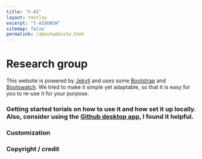 ```yaml
---
title: "t-AI"
layout: textlay
excerpt: "t-AI@UNSW"
sitemap: false
permalink: /aboutwebsite.html
---
```


# Research group

This website is powered by [Jekyll](https://jekyllrb.com) and uses some [Bootstrap](http://www.getbootstrap.com) and  [Bootswatch](http://www.bootswatch.com). We tried to make it simple yet adaptable, so that it is easy for you to re-use it for your purpose. 

### Getting started torials on how to use it and how set it up locally. Also, consider using the [Github desktop app](http://www.desktop.github.com), I found it helpful.  

### Customization 

### Copyright / credit 



